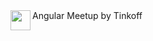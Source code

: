 <img src="https://meetup.tinkoff.ru/assets/images/event/logo_angular.svg" align="left" width="32px" height="32px" />
Angular Meetup by Tinkoff
